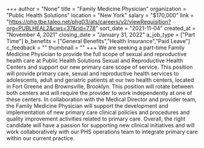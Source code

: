 +++
author = "None"
title = "Family Medicine Physician"
organization = "Public Health Solutions"
location = "New York"
salary = "$170,000"
link = "https://phg.tbe.taleo.net/phg03/ats/careers/v2/viewRequisition?org=PUBLHEAL2&cws=37&rid=778"
sort_date = "2021-11-04"
created_at = "November 4, 2021"
closing_date = "January 31, 2022"
a_job_type = ["Part Time"]
b_benefits = ["General Benefits","Health Insurance","Paid Leave"]
c_feedback = ""
thumbnail = ""
+++
We are seeking a part-time Family Medicine Physician to provide the full scope of sexual and reproductive health care at Public Health Solutions Sexual and Reproductive Health Centers and support our new primary care scope of service.  This position will provide primary care, sexual and reproductive health services to adolescents, adult and geriatric patients at our two health centers, located in Fort Greene and Brownsville, Brooklyn.  This position will rotate between both centers and will require the provider to work independently at one of these centers.  In collaboration with the Medical Director and provider team, the Family Medicine Physician will support the development and implementation of new primary care clinical policies and procedures and quality improvement activities related to primary care.  Overall, the right candidate will have a passion for supporting new clinical initiatives and will work collaboratively with our PHS operations team to integrate primary care within our current practice.